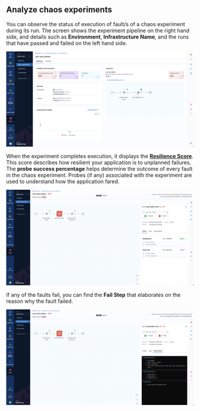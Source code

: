 ## Analyze chaos experiments

You can observe the status of execution of fault/s of a chaos experiment during its run. The screen shows the experiment pipeline on the right hand side, and details such as **Environment**, **Infrastructure Name**, and the runs that have passed and failed on the left hand side. 

![Experiment Executing](../static/analyze-chaos-experiment/experiment-executing.png)

When the experiment completes execution, it displays the [**Resilience Score**](../../get-started/terminologies). This score describes how resilient your application is to unplanned failures. 
The **probe success percentage** helps determine the outcome of every fault in the chaos experiment. Probes (if any) associated with the experiment are used to understand how the application fared.

![Experiment Failed](../static/analyze-chaos-experiment/experiment-failed.png)

If any of the faults fail, you can find the **Fail Step** that elaborates on the reason why the fault failed.

![Result Fail Step](../static/analyze-chaos-experiment/result-fail-step.png)
